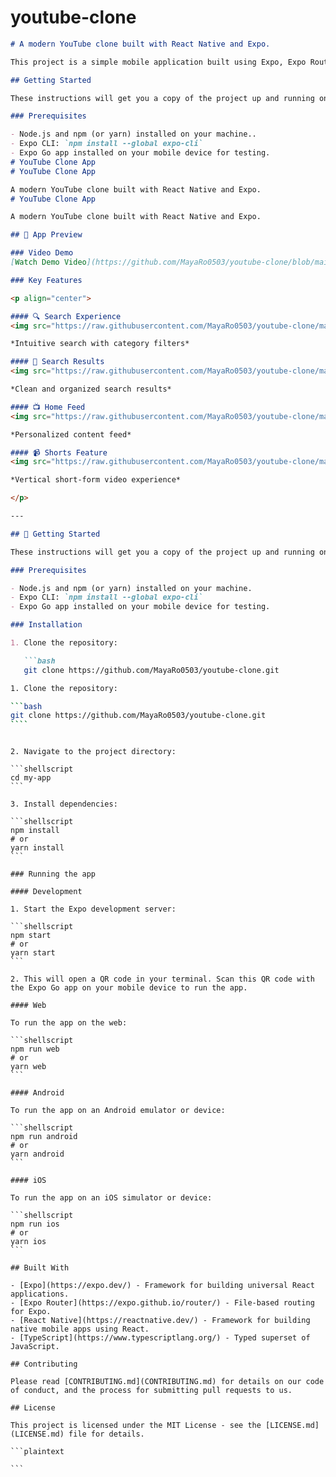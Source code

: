 # youtube-clone

`````markdown
# A modern YouTube clone built with React Native and Expo.

This project is a simple mobile application built using Expo, Expo Router, React Native, and TypeScript. It demonstrates basic navigation, state management, and API interaction.

## Getting Started

These instructions will get you a copy of the project up and running on your local machine for development and testing purposes.

### Prerequisites

- Node.js and npm (or yarn) installed on your machine..
- Expo CLI: `npm install --global expo-cli`
- Expo Go app installed on your mobile device for testing.
# YouTube Clone App
# YouTube Clone App

A modern YouTube clone built with React Native and Expo.
# YouTube Clone App

A modern YouTube clone built with React Native and Expo.

## 📱 App Preview

### Video Demo
[Watch Demo Video](https://github.com/MayaRo0503/youtube-clone/blob/main/my-app/assets/images/video.mp4)

### Key Features

<p align="center">

#### 🔍 Search Experience
<img src="https://raw.githubusercontent.com/MayaRo0503/youtube-clone/main/my-app/assets/images/search.jpg" width="300" alt="Search Interface"/>

*Intuitive search with category filters*

#### 📱 Search Results
<img src="https://raw.githubusercontent.com/MayaRo0503/youtube-clone/main/my-app/assets/images/search-result.jpg" width="300" alt="Search Results"/>

*Clean and organized search results*

#### 📺 Home Feed
<img src="https://raw.githubusercontent.com/MayaRo0503/youtube-clone/main/my-app/assets/images/home.jpg" width="300" alt="Home Screen"/>

*Personalized content feed*

#### 📹 Shorts Feature
<img src="https://raw.githubusercontent.com/MayaRo0503/youtube-clone/main/my-app/assets/images/shorts.jpg" width="300" alt="Shorts Feed"/>

*Vertical short-form video experience*

</p>

---

## 🚀 Getting Started

These instructions will get you a copy of the project up and running on your local machine for development and testing purposes.

### Prerequisites

- Node.js and npm (or yarn) installed on your machine.
- Expo CLI: `npm install --global expo-cli`
- Expo Go app installed on your mobile device for testing.

### Installation

1. Clone the repository:

   ```bash
   git clone https://github.com/MayaRo0503/youtube-clone.git

1. Clone the repository:

```bash
git clone https://github.com/MayaRo0503/youtube-clone.git
````
`````

````

2. Navigate to the project directory:

```shellscript
cd my-app
```

3. Install dependencies:

```shellscript
npm install
# or
yarn install
```

### Running the app

#### Development

1. Start the Expo development server:

```shellscript
npm start
# or
yarn start
```

2. This will open a QR code in your terminal. Scan this QR code with the Expo Go app on your mobile device to run the app.

#### Web

To run the app on the web:

```shellscript
npm run web
# or
yarn web
```

#### Android

To run the app on an Android emulator or device:

```shellscript
npm run android
# or
yarn android
```

#### iOS

To run the app on an iOS simulator or device:

```shellscript
npm run ios
# or
yarn ios
```

## Built With

- [Expo](https://expo.dev/) - Framework for building universal React applications.
- [Expo Router](https://expo.github.io/router/) - File-based routing for Expo.
- [React Native](https://reactnative.dev/) - Framework for building native mobile apps using React.
- [TypeScript](https://www.typescriptlang.org/) - Typed superset of JavaScript.

## Contributing

Please read [CONTRIBUTING.md](CONTRIBUTING.md) for details on our code of conduct, and the process for submitting pull requests to us.

## License

This project is licensed under the MIT License - see the [LICENSE.md](LICENSE.md) file for details.

```plaintext

```
````

